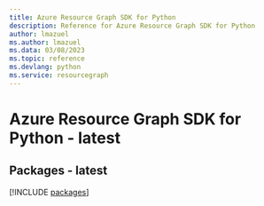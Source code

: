 ```yaml
---
title: Azure Resource Graph SDK for Python
description: Reference for Azure Resource Graph SDK for Python
author: lmazuel
ms.author: lmazuel
ms.data: 03/08/2023
ms.topic: reference
ms.devlang: python
ms.service: resourcegraph
---
```

# Azure Resource Graph SDK for Python - latest
## Packages - latest
[!INCLUDE [packages](resource-graph-index.md)]